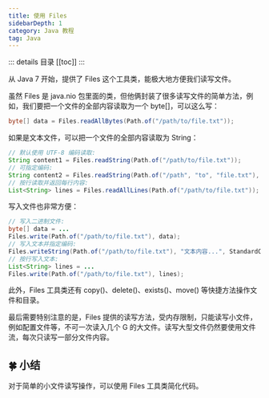 ```yaml
---
title: 使用 Files
sidebarDepth: 1
category: Java 教程
tag: Java
---
```


::: details 目录
[[toc]]
:::


从 Java 7 开始，提供了 Files 这个工具类，能极大地方便我们读写文件。

虽然 Files 是 java.nio 包里面的类，但他俩封装了很多读写文件的简单方法，例如，我们要把一个文件的全部内容读取为一个 byte[]，可以这么写：

```java
byte[] data = Files.readAllBytes(Path.of("/path/to/file.txt"));
```

如果是文本文件，可以把一个文件的全部内容读取为 String：

```java
// 默认使用 UTF-8 编码读取:
String content1 = Files.readString(Path.of("/path/to/file.txt"));
// 可指定编码:
String content2 = Files.readString(Path.of("/path", "to", "file.txt"), StandardCharsets.ISO_8859_1);
// 按行读取并返回每行内容:
List<String> lines = Files.readAllLines(Path.of("/path/to/file.txt"));
```

写入文件也非常方便：

```java
// 写入二进制文件:
byte[] data = ...
Files.write(Path.of("/path/to/file.txt"), data);
// 写入文本并指定编码:
Files.writeString(Path.of("/path/to/file.txt"), "文本内容...", StandardCharsets.ISO_8859_1);
// 按行写入文本:
List<String> lines = ...
Files.write(Path.of("/path/to/file.txt"), lines);
```

此外，Files 工具类还有 copy()、delete()、exists()、move() 等快捷方法操作文件和目录。

最后需要特别注意的是，Files 提供的读写方法，受内存限制，只能读写小文件，例如配置文件等，不可一次读入几个 G 的大文件。读写大型文件仍然要使用文件流，每次只读写一部分文件内容。

## 🍀 小结

对于简单的小文件读写操作，可以使用 Files 工具类简化代码。




